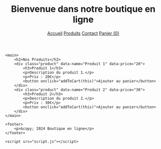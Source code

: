 <!DOCTYPE html>
<html lang="fr">
<head>
    <meta charset="UTF-8">
    <meta name="viewport" content="width=device-width, initial-scale=1.0">
    <title>Boutique en ligne</title>
    <link rel="stylesheet" href="styles.css">
</head>
<body>
    <header>
        <h1>Bienvenue dans notre boutique en ligne</h1>
        <nav>
            <a href="#">Accueil</a>
            <a href="#">Produits</a>
            <a href="#">Contact</a>
            <a href="#" id="cart-button">Panier (<span id="cart-count">0</span>)</a>
        </nav>
    </header>
    
    <main>
        <h2>Nos Produits</h2>
        <div class="product" data-name="Produit 1" data-price="20">
            <h3>Produit 1</h3>
            <p>Description du produit 1.</p>
            <p>Prix : 20€</p>
            <button onclick="addToCart(this)">Ajouter au panier</button>
        </div>
        <div class="product" data-name="Produit 2" data-price="30">
            <h3>Produit 2</h3>
            <p>Description du produit 2.</p>
            <p>Prix : 30€</p>
            <button onclick="addToCart(this)">Ajouter au panier</button>
        </div>
    </main>
    
    <footer>
        <p>&copy; 2024 Boutique en ligne</p>
    </footer>

    <script src="script.js"></script>
</body>
</html>

